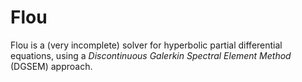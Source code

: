 # Flou

Flou is a (very incomplete) solver for hyperbolic partial differential equations, using a *Discontinuous Galerkin Spectral Element Method* (DGSEM) approach.
